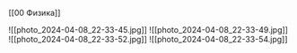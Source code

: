 [[00 Физика]]

![[photo_2024-04-08_22-33-45.jpg]]
![[photo_2024-04-08_22-33-49.jpg]]
![[photo_2024-04-08_22-33-52.jpg]]
![[photo_2024-04-08_22-33-54.jpg]]